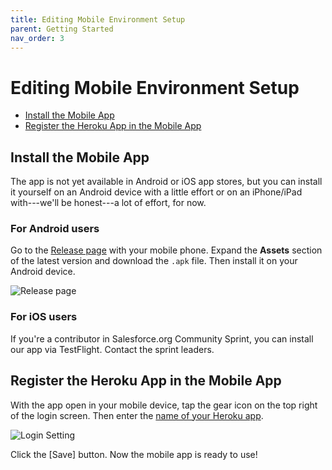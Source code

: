 ```yaml
---
title: Editing Mobile Environment Setup
parent: Getting Started
nav_order: 3
---
```


# Editing Mobile Environment Setup

* [Install the Mobile App](#install-the-mobile-app)
* [Register the Heroku App in the Mobile App](#register-the-heroku-app-in-the-mobile-app)

## Install the Mobile App
The app is not yet available in Android or iOS app stores, but you can install it yourself on an Android device with a little effort or on an iPhone/iPad with---we'll be honest---a lot of effort, for now.
### For Android users
Go to the [Release page](https://github.com/SFDO-Community-Sprints/GrassRootsMobileSurveyApp/releases) with your mobile phone. Expand the **Assets** section of the latest version and download the `.apk` file. Then install it on your Android device.

![Release page](https://user-images.githubusercontent.com/1404346/126900920-2a761ddf-b8f9-4048-8835-364b7a5dddb2.png)

### For iOS users
If you're a contributor in Salesforce.org Community Sprint, you can install our app via TestFlight. Contact the sprint leaders.

## Register the Heroku App in the Mobile App
With the app open in your mobile device,
tap the gear icon on the top right of the login screen. Then enter the [name of your Heroku app](./Heroku-Initial-Setup#deploy-the-heroku-app).

![Login Setting](https://user-images.githubusercontent.com/1404346/166857508-9f116442-e5f5-4f6c-b886-f1dda1760b0c.png)

Click the [Save] button. Now the mobile app is ready to use!
